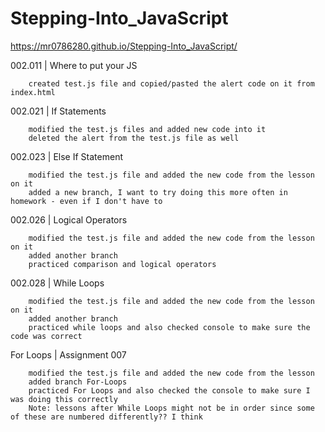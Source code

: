 # Stepping-Into_JavaScript
https://mr0786280.github.io/Stepping-Into_JavaScript/

002.011 | Where to put your JS

		created test.js file and copied/pasted the alert code on it from index.html
	
002.021 | If Statements

		modified the test.js files and added new code into it
		deleted the alert from the test.js file as well
	
002.023 | Else If Statement

		modified the test.js file and added the new code from the lesson on it
		added a new branch, I want to try doing this more often in homework - even if I don't have to 

002.026 | Logical Operators

		modified the test.js file and added the new code from the lesson on it
		added another branch
		practiced comparison and logical operators

002.028 | While Loops
	
		modified the test.js file and added the new code from the lesson on it
		added another branch
		practiced while loops and also checked console to make sure the code was correct

For Loops | Assignment 007

		modified the test.js file and added the new code from the lesson
		added branch For-Loops
		practiced For Loops and also checked the console to make sure I was doing this correctly
		Note: lessons after While Loops might not be in order since some of these are numbered differently?? I think 
		
		
		
